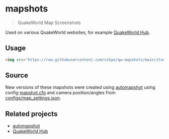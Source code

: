 # mapshots

> QuakeWorld Map Screenshots

Used on various QuakeWorld websites, for example [QuakeWorld Hub](https://hub.quakeworld.nu).

## Usage

```html
<img src="https://raw.githubusercontent.com/vikpe/qw-mapshots/main/ztndm3.jpg" />
```

## Source

New versions of these mapshots were created using [automapshot](https://github.com/vikpe/automapshot) using config [mapshot.cfg](./configs/mapshot.cfg) and camera position/angles
from [configs/map_settings.json](./configs/map_settings.json).

## Related projects

* [automapshot](https://github.com/vikpe/automapshot)
* [QuakeWorld Hub](https://github.com/quakeworldnu/hub.quakeworld.nu) 
